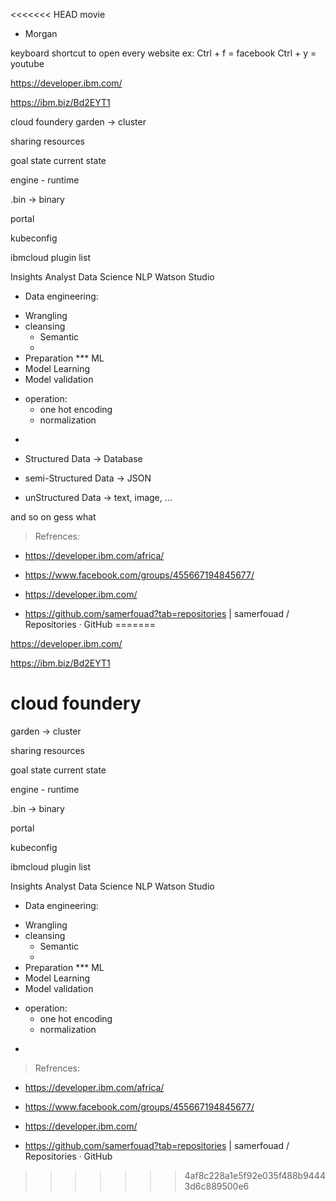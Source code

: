 <<<<<<< HEAD
movie
- Morgan










keyboard shortcut to open every website 
ex: Ctrl + f = facebook
    Ctrl + y = youtube




https://developer.ibm.com/









https://ibm.biz/Bd2EYT1



cloud foundery
garden -> cluster

sharing resources

goal state current state







engine - runtime


.bin -> binary


portal








kubeconfig



ibmcloud plugin list










Insights Analyst
Data Science
    NLP
        Watson Studio






















* Data engineering:
- Wrangling
- cleansing
    - Semantic
    - 
- Preparation
*** ML
- Model Learning
- Model validation
* operation:
    - one hot encoding
    - normalization
-




- Structured Data -> Database
- semi-Structured Data -> JSON
- unStructured Data -> text, image, ...






and so on
gess what







> Refrences:
- https://developer.ibm.com/africa/
- https://www.facebook.com/groups/455667194845677/

- https://developer.ibm.com/

- https://github.com/samerfouad?tab=repositories | samerfouad / Repositories · GitHub
=======

https://developer.ibm.com/

https://ibm.biz/Bd2EYT1



cloud foundery
===
garden -> cluster

sharing resources

goal state current state

engine - runtime


.bin -> binary


portal


kubeconfig

ibmcloud plugin list

Insights Analyst
Data Science
    NLP
        Watson Studio

* Data engineering:
- Wrangling
- cleansing
    - Semantic
    - 
- Preparation
*** ML
- Model Learning
- Model validation
* operation:
    - one hot encoding
    - normalization
-

> Refrences:
- https://developer.ibm.com/africa/
- https://www.facebook.com/groups/455667194845677/

- https://developer.ibm.com/

- https://github.com/samerfouad?tab=repositories | samerfouad / Repositories · GitHub
>>>>>>> 4af8c228a1e5f92e035f488b94443d6c889500e6
